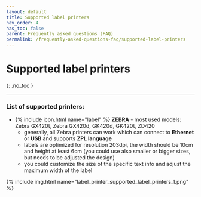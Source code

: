 ```yaml
---
layout: default
title: Supported label printers
nav_order: 4
has_toc: false
parent: Frequently asked questions (FAQ)
permalink: /frequently-asked-questions-faq/supported-label-printers
---
```


# Supported label printers
{: .no_toc }

---

### List of supported printers:
- {% include icon.html name="label" %} **ZEBRA** - most used models: Zebra GX420t, Zebra GX420d, GK420d, GK420t, ZD420
	- generally, all Zebra printers can work which can connect to **Ethernet** or **USB** and supports **ZPL language**
	- labels are optimized for resolution 203dpi, the width should be 10cm and height at least 6cm (you could use also smaller or bigger sizes, but needs to be adjusted the design)
	- you could customize the size of the specific text info and adjust the maximum width of the label

{% include img.html name="label_printer_supported_label_printers_1.png" %}